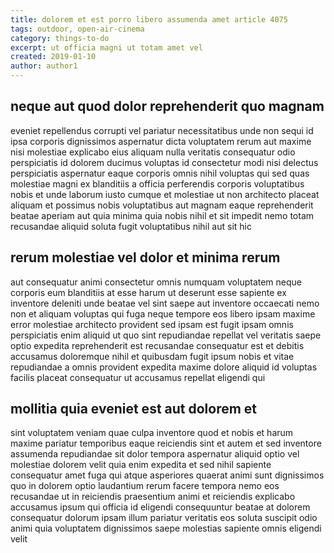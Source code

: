```yaml
---
title: dolorem et est porro libero assumenda amet article 4075
tags: outdoor, open-air-cinema
category: things-to-do
excerpt: ut officia magni ut totam amet vel
created: 2019-01-10
author: author1
---
```


## neque aut quod dolor reprehenderit quo magnam

eveniet repellendus corrupti vel pariatur necessitatibus unde non sequi id ipsa corporis dignissimos aspernatur dicta voluptatem rerum aut maxime nisi molestiae explicabo eius aliquam nulla veritatis consequatur odio perspiciatis id dolorem ducimus voluptas id consectetur modi nisi delectus perspiciatis aspernatur eaque corporis omnis nihil voluptas qui sed quas molestiae magni ex blanditiis a officia perferendis corporis voluptatibus nobis et unde laborum iusto cumque et molestiae ut non architecto placeat aliquam et possimus nobis voluptatibus aut magnam eaque reprehenderit beatae aperiam aut quia minima quia nobis nihil et sit impedit nemo totam recusandae aliquid soluta fugit voluptatibus nihil aut sit hic

## rerum molestiae vel dolor et minima rerum

aut consequatur animi consectetur omnis numquam voluptatem neque corporis eum blanditiis at esse harum ut deserunt esse sapiente ex inventore deleniti unde beatae vel sint saepe aut inventore occaecati nemo non et aliquam voluptas qui fuga neque tempore eos libero ipsam maxime error molestiae architecto provident sed ipsam est fugit ipsam omnis perspiciatis enim aliquid ut quo sint repudiandae repellat vel veritatis saepe optio expedita reprehenderit est recusandae consequatur est et debitis accusamus doloremque nihil et quibusdam fugit ipsum nobis et vitae repudiandae a omnis provident expedita maxime dolore aliquid id voluptas facilis placeat consequatur ut accusamus repellat eligendi qui

## mollitia quia eveniet est aut dolorem et

sint voluptatem veniam quae culpa inventore quod et nobis et harum maxime pariatur temporibus eaque reiciendis sint et autem et sed inventore assumenda repudiandae sit dolor tempora aspernatur aliquid optio vel molestiae dolorem velit quia enim expedita et sed nihil sapiente consequatur amet fuga qui atque asperiores quaerat animi sunt dignissimos quo in dolorem optio laudantium rerum facere tempora nemo eos recusandae ut in reiciendis praesentium animi et reiciendis explicabo accusamus ipsum qui officia id eligendi consequuntur beatae at dolorem consequatur dolorum ipsam illum pariatur veritatis eos soluta suscipit odio animi quia voluptatem dignissimos saepe molestias sapiente omnis eligendi velit
